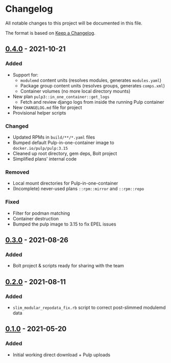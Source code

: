 # Changelog

All notable changes to this project will be documented in this file.

The format is based on [Keep a Changelog](https://keepachangelog.com/en/1.0.0/).


<!--
## [Unreleased]

### Added

### Changed

### Fixed

### Removed
-->

## [0.4.0] - 2021-10-21

### Added

- Support for:
  - `modulemd` content units (resolves modules, generates `modules.yaml`)
  - Package group content units (resolves groups, generates `comps.xml`)
  - Container volumes (no more local directory mounts)
- New plan `pulp3::in_one_container::get_logs`
  - Fetch and review django logs from inside the running Pulp container
- New `CHANGELOG.md` file for project
- Provisional helper scripts

### Changed

- Updated RPMs in `build/**/*.yaml` files
- Bumped default Pulp-in-one-container image to `docker.io/pulp/pulp:3.15`
- Cleaned up root directory, gem deps, Bolt project
- Simplified plans' internal code

### Removed

- Local mount directories for Pulp-in-one-container
- (Incomplete) never-used plans `::rpm::mirror` and `::rpm::repo`

### Fixed

- Filter for podman matching
- Container destruction
- Bumped the pulp image to 3.15 to fix EPEL issues

## [0.3.0] - 2021-08-26

### Added

* Bolt project & scripts ready for sharing with the team

## [0.2.0] - 2021-08-11

### Added

* `slim_modular_repodata_fix.rb` script to correct post-slimmed modulemd data

## [0.1.0] - 2021-05-20

### Added

* Initial working direct download + Pulp uploads

[0.1.0]: https://github.com/op-ct/puppetsync/releases/tag/0.1.0
[0.2.0]: https://github.com/op-ct/puppetsync/compare/0.1.0...0.2.0
[0.3.0]: https://github.com/op-ct/puppetsync/compare/0.2.0...0.3.0
[0.4.0]: https://github.com/op-ct/puppetsync/compare/0.3.0...0.4.0
[Unreleased]: https://github.com/op-ct/puppetsync/compare/0.4.0...HEAD
